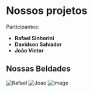 # Nossos projetos

Participantes: 

- **Rafael Sinhorini**
- **Davidson Salvador**
- **João Victor**

<h2> Nossas Beldades </h2>

<div align="left">

  <!--Para colocar essas imagenseu apenas tirei print -->
![Rafael](https://user-images.githubusercontent.com/106388149/205898698-0c0084b3-9fa0-4cae-9729-e4aa75159f9a.png) 
![Joao](https://user-images.githubusercontent.com/106388149/205909368-a31c504e-1cfd-4b8c-87d3-0ebf151584f6.png)
![image](https://user-images.githubusercontent.com/106388149/205909792-f69d44b0-83ed-429f-b84e-93fa9b3e0db7.png)

</div>
